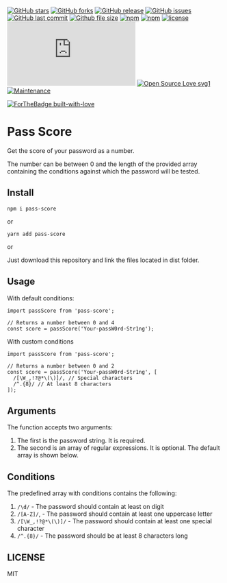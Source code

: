 [![GitHub stars](https://img.shields.io/github/stars/scriptex/pass-score.svg?style=social&label=Stars)](https://github.com/scriptex/pass-score)
[![GitHub forks](https://img.shields.io/github/forks/scriptex/pass-score.svg?style=social&label=Fork)](https://github.com/scriptex/pass-score/network#fork-destination-box)
[![GitHub release](https://img.shields.io/github/release/scriptex/pass-score.svg)](https://github.com/scriptex/pass-score/releases/latest)
[![GitHub issues](https://img.shields.io/github/issues/scriptex/pass-score.svg)](https://github.com/scriptex/pass-score/issues)
[![GitHub last commit](https://img.shields.io/github/last-commit/scriptex/pass-score.svg)](https://github.com/scriptex/pass-score/commits/master)
[![Github file size](https://img.shields.io/github/size/scriptex/pass-score/dist/index.min.js.svg)](https://github.com/scriptex/pass-score)
[![npm](https://img.shields.io/npm/dt/pass-score.svg)](https://www.npmjs.com/package/pass-score)
[![npm](https://img.shields.io/npm/v/pass-score.svg)](https://www.npmjs.com/package/pass-score)
[![license](https://img.shields.io/github/license/scriptex/pass-score.svg)](https://github.com/scriptex/pass-score)
[![Analytics](https://ga-beacon.appspot.com/UA-83446952-1/github.com/scriptex/pass-score/README.md)](https://github.com/scriptex/pass-score/)
[![Open Source Love svg1](https://badges.frapsoft.com/os/v1/open-source.svg?v=103)](https://github.com/scriptex/pass-score/)
[![Maintenance](https://img.shields.io/badge/Maintained%3F-yes-green.svg)](https://github.com/scriptex/pass-score/graphs/commit-activity)

[![ForTheBadge built-with-love](http://ForTheBadge.com/images/badges/built-with-love.svg)](https://github.com/scriptex/)

# Pass Score

Get the score of your password as a number.

The number can be between 0 and the length of the provided array containing the conditions against which the password will be tested.

## Install

```
npm i pass-score
```

or

```
yarn add pass-score
```

or

Just download this repository and link the files located in dist folder.

## Usage

With default conditions:

```
import passScore from 'pass-score';

// Returns a number between 0 and 4
const score = passScore('Your-passW0rd-Str1ng');
```

With custom conditions

```
import passScore from 'pass-score';

// Returns a number between 0 and 2
const score = passScore('Your-passW0rd-Str1ng', [
  /[\W_,!?@*\(\)]/, // Special characters
  /^.{8}/ // At least 8 characters
]);
```

## Arguments

The function accepts two arguments:

1.  The first is the password string. It is required.
2.  The second is an array of regular expressions. It is optional. The default array is shown below.

## Conditions

The predefined array with conditions contains the following:

1.  `/\d/` - The password should contain at least on digit
2.  `/[A-Z]/`, - The password should contain at least one uppercase letter
3.  `/[\W_,!?@*\(\)]/` - The password should contain at least one special character
4.  `/^.{8}/` - The password should be at least 8 characters long

## LICENSE

MIT
